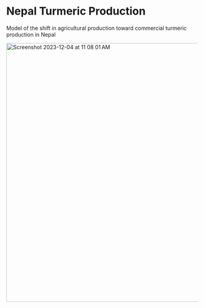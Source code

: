 # Nepal Turmeric Production

Model of the shift in agricultural production toward commercial turmeric production in Nepal

<img width="680" alt="Screenshot 2023-12-04 at 11 08 01 AM" src="https://github.com/CWWhitney/nepal_turmeric/assets/19190662/cf934c66-33fa-48e1-be5c-cad923ea0d4e">
